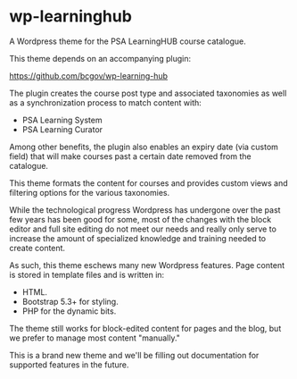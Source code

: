 # wp-learninghub
A Wordpress theme for the PSA LearningHUB course catalogue.

This theme depends on an accompanying plugin: 

https://github.com/bcgov/wp-learning-hub

The plugin creates the course post type and associated taxonomies as well
as a synchronization process to match content with:

 - PSA Learning System
 - PSA Learning Curator

Among other benefits, the plugin also enables an expiry date (via custom field)
that will make courses past a certain date removed from the catalogue.

This theme formats the content for courses and provides custom views and filtering 
options for the various taxonomies.

While the technological progress Wordpress has undergone over the past few 
years has been good for some, most of the changes with the block editor and 
full site editing do not meet our needs and really only serve to increase
the amount of specialized knowledge and training needed to create content.

As such, this theme eschews many new Wordpress features. Page content is 
stored in template files and is written in:

 - HTML.
 - Bootstrap 5.3+ for styling.
 - PHP for the dynamic bits.

The theme still works for block-edited content for pages and the blog, but 
we prefer to manage most content "manually."

This is a brand new theme and we'll be filling out documentation for supported
features in the future.
